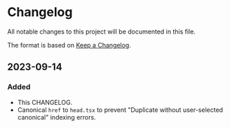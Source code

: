 # Changelog

All notable changes to this project will be documented in this file.

The format is based on [Keep a Changelog](https://keepachangelog.com/en/1.0.0/).

## 2023-09-14

### Added

- This CHANGELOG.
- Canonical `href` to `head.tsx` to prevent "Duplicate without user-selected canonical" indexing errors.
